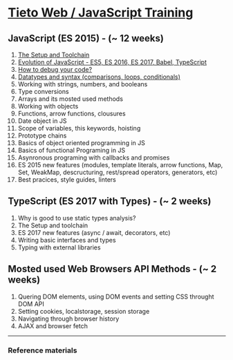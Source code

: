 # [Tieto Web / JavaScript Training](../../readme.md)

## JavaScript (ES 2015) - (~ 12 weeks)

1. [The Setup and Toolchain](./lesson_01_setup/readme.md)
1. [Evolution of JavaScript - ES5, ES 2016, ES 2017, Babel, TypeScript](./lesson_02_evolution_of_js/readme.md)
1. [How to debug your code?](./lesson_03_debug_code/readme.md)
1. [Datatypes and syntax (comparisons, loops, conditionals)](./lesson_04_syntax_datatypes/readme.md)
1. Working with strings, numbers, and booleans
1. Type conversions
1. Arrays and its mosted used methods
1. Working with objects
1. Functions, arrow functions, clousures
1. Date object in JS
1. Scope of variables, this keywords, hoisting
1. Prototype chains
1. Basics of object oriented programming in JS
1. Basics of functional Programing in JS
1. Asynronous programing with callbacks and promises
1. ES 2015 new features (modules, template literals, arrow functions, Map, Set, WeakMap, descructuring, rest/spread operators, generators, etc)
1. Best pracices, style guides, linters

## TypeScript (ES 2017 with Types) - (~ 2 weeks)
1. Why is good to use static types analysis?
1. The Setup and toolchain
1. ES 2017 new features (async / await, decorators, etc)
1. Writing basic interfaces and types
1. Typing with external libraries 


## Mosted used Web Browsers API Methods - (~ 2 weeks)
1. Quering DOM elements, using DOM events and setting CSS throught DOM API
1. Setting cookies, localstorage, session storage
1. Navigating through browser history
1. AJAX and browser fetch

---
### Reference materials
